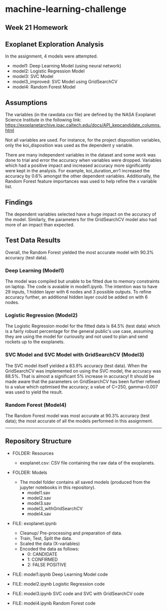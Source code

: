 # machine-learning-challenge
Week 21 Homework
---------------------------
## Exoplanet Exploration Analysis
In the assignment, 4 models were attempted. 

- model1: Deep Learning Model (using neural network)
- model2: Logistic Regression Model
- model3: SVC Model
- model3_improved: SVC Model using GridSearchCV
- model4: Random Forest Model

## Assumptions
The variables (in the rawdata csv file) are defined by the NASA Exoplanet Science Institute in the following link:
https://exoplanetarchive.ipac.caltech.edu/docs/API_kepcandidate_columns.html

Not all variables are used. For instance, for the project disposition variables, only the koi_disposition was used as the dependent y variable. 

There are many independent variables in the dataset and some work was done to trial and error the accuracy when variables were dropped. Variables which had a positive impact and increased accuracy more significantly were kept in the analysis. For example, koi_duration_err1 increased the accuracy by 0.6% amongst the other dependent variables. Additionally, the Random Forest feature importances was used to help refine the x variable list.

## Findings
The dependent variables selected have a huge impact on the accuracy of the model. 
Similarly, the parameters for the GridSearchCV model also had more of an impact than expected. 

## Test Data Results
Overall, the Random Forest yielded the most accurate model with 90.3% accuracy (test data). 

### Deep Learning (Model1)
The model was compiled but unable to be fitted due to memory constraints on laptop. The code is avaiable in model1.ipynb.
The intention was to have 29 inputs, 1 hidden layer with 6 nodes and 3 possible outputs.
To refine accuracy further, an additional hidden layer could be added on with 6 nodes. 

### Logistic Regression (Model2)
The Logistic Regression model for the fitted data is 84.5% (test data) which is a fairly robust percentage for the general public's use case, assuming they are using the model for curiousity and not used to plan and send rockets up to the exoplanets.

### SVC Model and SVC Model with GridSearchCV (Model3)
The SVC model itself yielded a 83.9% accuracy (test data).
When the GridSearchCV was implemented on using the SVC model, the accuracy was 88.5%. That is almost a significant 5% increase in accuracy!
It should be made aware that the parameters on GridSearchCV has been further refined to a value which optimised the accuracy; a value of C=250, gamma=0.007 was used to yield the result.

### Random Forest (Model4)
The Random Forest model was most accurate at 90.3% accuracy (test data); the most accurate of all the models performed in this assignment.

---------------------------
## Repository Structure
- FOLDER: Resources
    - exoplanet.csv: CSV file containing the raw data of the exoplanets.

- FOLDER: Models
    - The model folder contains all saved models (produced from the jupyter notebooks in this repository). 
        - model1.sav
        - model2.sav
        - model3.sav
        - model3_withGridSearchCV
        - model4.sav

- FILE: exoplanet.ipynb
    - Cleanup/ Pre-processing and preparation of data. 
    - Train, Test, Split the data. 
    - Scaled the data (X-variables)
    - Encoded the data as follows:
        - 0: CANDIDATE
        - 1: CONFIRMED
        - 2: FALSE POSITIVE
        
- FILE: model1.ipynb
Deep Learning Model code

- FILE: model2.ipynb
Logistic Regression code

- FILE: model3.ipynb
SVC code and SVC with GridSearchCV code

- FILE: model4.ipynb
Random Forest code

